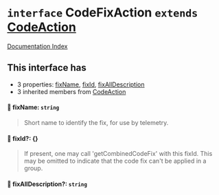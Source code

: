 # `interface` CodeFixAction `extends` [CodeAction](../interface.CodeAction/README.md)

[Documentation Index](../README.md)

## This interface has

- 3 properties:
[fixName](#-fixname-string),
[fixId](#-fixid-),
[fixAllDescription](#-fixalldescription-string)
- 3 inherited members from [CodeAction](../interface.CodeAction/README.md)


#### 📄 fixName: `string`

> Short name to identify the fix, for use by telemetry.



#### 📄 fixId?: \{}

> If present, one may call 'getCombinedCodeFix' with this fixId.
> This may be omitted to indicate that the code fix can't be applied in a group.



#### 📄 fixAllDescription?: `string`



